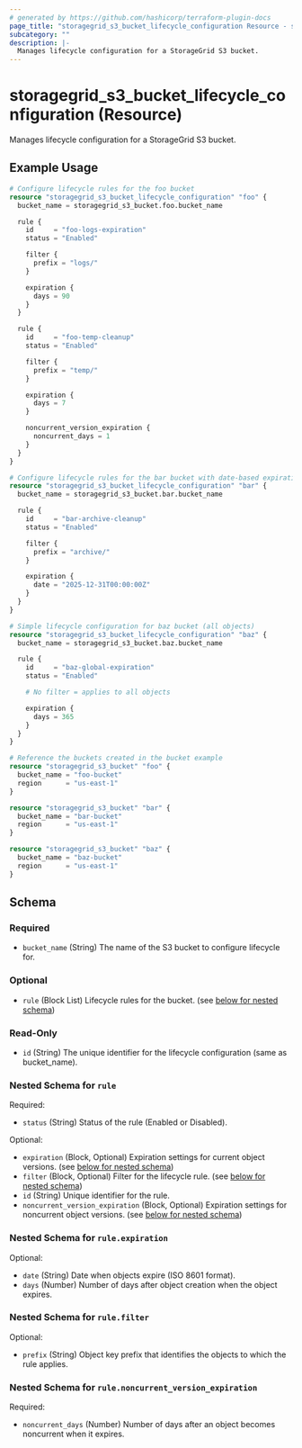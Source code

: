 ```yaml
---
# generated by https://github.com/hashicorp/terraform-plugin-docs
page_title: "storagegrid_s3_bucket_lifecycle_configuration Resource - storagegrid"
subcategory: ""
description: |-
  Manages lifecycle configuration for a StorageGrid S3 bucket.
---
```


# storagegrid_s3_bucket_lifecycle_configuration (Resource)

Manages lifecycle configuration for a StorageGrid S3 bucket.

## Example Usage

```terraform
# Configure lifecycle rules for the foo bucket
resource "storagegrid_s3_bucket_lifecycle_configuration" "foo" {
  bucket_name = storagegrid_s3_bucket.foo.bucket_name

  rule {
    id     = "foo-logs-expiration"
    status = "Enabled"

    filter {
      prefix = "logs/"
    }

    expiration {
      days = 90
    }
  }

  rule {
    id     = "foo-temp-cleanup"
    status = "Enabled"

    filter {
      prefix = "temp/"
    }

    expiration {
      days = 7
    }

    noncurrent_version_expiration {
      noncurrent_days = 1
    }
  }
}

# Configure lifecycle rules for the bar bucket with date-based expiration
resource "storagegrid_s3_bucket_lifecycle_configuration" "bar" {
  bucket_name = storagegrid_s3_bucket.bar.bucket_name

  rule {
    id     = "bar-archive-cleanup"
    status = "Enabled"

    filter {
      prefix = "archive/"
    }

    expiration {
      date = "2025-12-31T00:00:00Z"
    }
  }
}

# Simple lifecycle configuration for baz bucket (all objects)
resource "storagegrid_s3_bucket_lifecycle_configuration" "baz" {
  bucket_name = storagegrid_s3_bucket.baz.bucket_name

  rule {
    id     = "baz-global-expiration"
    status = "Enabled"

    # No filter = applies to all objects

    expiration {
      days = 365
    }
  }
}

# Reference the buckets created in the bucket example
resource "storagegrid_s3_bucket" "foo" {
  bucket_name = "foo-bucket"
  region      = "us-east-1"
}

resource "storagegrid_s3_bucket" "bar" {
  bucket_name = "bar-bucket"
  region      = "us-east-1"
}

resource "storagegrid_s3_bucket" "baz" {
  bucket_name = "baz-bucket"
  region      = "us-east-1"
}
```

<!-- schema generated by tfplugindocs -->
## Schema

### Required

- `bucket_name` (String) The name of the S3 bucket to configure lifecycle for.

### Optional

- `rule` (Block List) Lifecycle rules for the bucket. (see [below for nested schema](#nestedblock--rule))

### Read-Only

- `id` (String) The unique identifier for the lifecycle configuration (same as bucket_name).

<a id="nestedblock--rule"></a>
### Nested Schema for `rule`

Required:

- `status` (String) Status of the rule (Enabled or Disabled).

Optional:

- `expiration` (Block, Optional) Expiration settings for current object versions. (see [below for nested schema](#nestedblock--rule--expiration))
- `filter` (Block, Optional) Filter for the lifecycle rule. (see [below for nested schema](#nestedblock--rule--filter))
- `id` (String) Unique identifier for the rule.
- `noncurrent_version_expiration` (Block, Optional) Expiration settings for noncurrent object versions. (see [below for nested schema](#nestedblock--rule--noncurrent_version_expiration))

<a id="nestedblock--rule--expiration"></a>
### Nested Schema for `rule.expiration`

Optional:

- `date` (String) Date when objects expire (ISO 8601 format).
- `days` (Number) Number of days after object creation when the object expires.


<a id="nestedblock--rule--filter"></a>
### Nested Schema for `rule.filter`

Optional:

- `prefix` (String) Object key prefix that identifies the objects to which the rule applies.


<a id="nestedblock--rule--noncurrent_version_expiration"></a>
### Nested Schema for `rule.noncurrent_version_expiration`

Required:

- `noncurrent_days` (Number) Number of days after an object becomes noncurrent when it expires.
